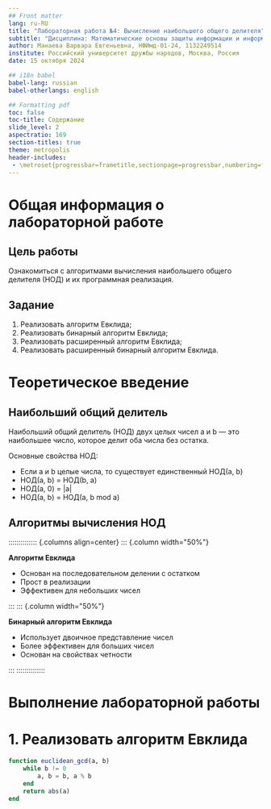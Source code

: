 ```yaml
---
## Front matter
lang: ru-RU
title: "Лабораторная работа №4: Вычисление наибольшего общего делителя"
subtitle: "Дисциплина: Математические основы защиты информации и информационной безопасности"
author: Манаева Варвара Евгеньевна, НФИмд-01-24, 1132249514
institute: Российский университет дружбы народов, Москва, Россия
date: 15 октября 2024

## i18n babel
babel-lang: russian
babel-otherlangs: english

## Formatting pdf
toc: false
toc-title: Содержание
slide_level: 2
aspectratio: 169
section-titles: true
theme: metropolis
header-includes:
 - \metroset{progressbar=frametitle,sectionpage=progressbar,numbering=fraction}
---
```


# Общая информация о лабораторной работе

## Цель работы

Ознакомиться с алгоритмами вычисления наибольшего общего делителя (НОД) и их программная реализация.

## Задание

1. Реализовать алгоритм Евклида;
2. Реализовать бинарный алгоритм Евклида;
3. Реализовать расширенный алгоритм Евклида;
4. Реализовать расширенный бинарный алгоритм Евклида.

# Теоретическое введение

## Наибольший общий делитель

Наибольший общий делитель (НОД) двух целых чисел a и b — это наибольшее число, которое делит оба числа без остатка. 

Основные свойства НОД:
- Если a и b целые числа, то существует единственный НОД(a, b)
- НОД(a, b) = НОД(b, a)
- НОД(a, 0) = |a|
- НОД(a, b) = НОД(a, b mod a)

## Алгоритмы вычисления НОД

:::::::::::::: {.columns align=center}
::: {.column width="50%"}

**Алгоритм Евклида**
- Основан на последовательном делении с остатком
- Прост в реализации
- Эффективен для небольших чисел

:::
::: {.column width="50%"}

**Бинарный алгоритм Евклида**
- Использует двоичное представление чисел
- Более эффективен для больших чисел
- Основан на свойствах четности

:::
::::::::::::::

# Выполнение лабораторной работы

# 1. Реализовать алгоритм Евклида

```julia
function euclidean_gcd(a, b)
    while b != 0
        a, b = b, a % b
    end
    return abs(a)
end

